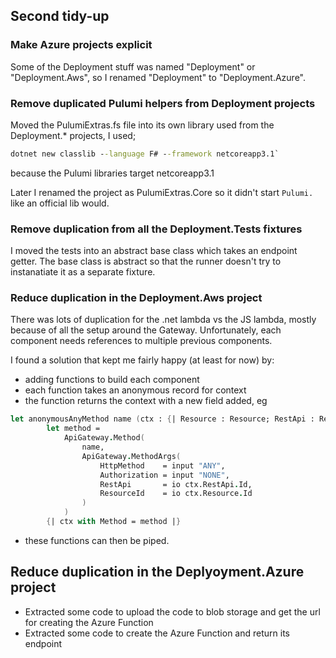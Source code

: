 ## Second tidy-up
### Make Azure projects explicit
Some of the Deployment stuff was named "Deployment" or "Deployment.Aws", so I renamed "Deployment" to "Deployment.Azure".
### Remove duplicated Pulumi helpers from Deployment projects
Moved the PulumiExtras.fs file into its own library used from the Deployment.* projects, I used;
```cmd
dotnet new classlib --language F# --framework netcoreapp3.1`
```
because the Pulumi libraries target netcoreapp3.1

Later I renamed the project as PulumiExtras.Core so it didn't start `Pulumi.` like an official lib would.
### Remove duplication from all the Deployment.Tests fixtures
I moved the tests into an abstract base class which takes an endpoint getter. The base class is abstract so that the runner doesn't try to instanatiate it as a separate fixture.
### Reduce duplication in the Deployment.Aws project
There was lots of duplication for the .net lambda vs the JS lambda, mostly because of all the setup around the Gateway. Unfortunately, each component needs references to multiple previous components.

I found a solution that kept me fairly happy (at least for now) by:
- adding functions to build each component
- each function takes an anonymous record for context
- the function returns the context with a new field added, eg 
```fsharp
let anonymousAnyMethod name (ctx : {| Resource : Resource; RestApi : RestApi |}) =
        let method =
            ApiGateway.Method(
                name,
                ApiGateway.MethodArgs(
                    HttpMethod    = input "ANY",
                    Authorization = input "NONE",
                    RestApi       = io ctx.RestApi.Id,
                    ResourceId    = io ctx.Resource.Id
                )
            )
        {| ctx with Method = method |}
```
- these functions can then be piped.
## Reduce duplication in the Deplyoyment.Azure project
- Extracted some code to upload the code to blob storage and get the url for creating the Azure Function
- Extracted some code to create the Azure Function and return its endpoint
